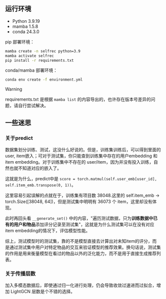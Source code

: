 ## 运行环境

- Python 3.9.19
- mamba 1.5.8
- conda 24.3.0

pip 部署环境：

```bash
mamba create -n selfrec python=3.9
mamba activate selfrec
pip install -r requirements.txt
```

conda/mamba 部署环境：

```bash
conda env create -f environment.yml
```

> [!warning]
> requirements.txt 是根据 `mamba list` 的内容导出的，也许存在版本号差异的问题，请自行尝试解决。

## 一些迷思

### 关于predict

数据集划分训练、测试，这没什么好说的。但是，训练集训练后，可以得到里面的user, item嵌入；可对于测试集，你只能查到训练集中存在的用户embedding 和 item embedding。对于训练集中不存在的 user/item，因为并没有投入训练，自然也就不知道对应的嵌入了。

这就是为什么，predict中是 `score = torch.matmul(self.user_emb[user_id], self.item_emb.transpose(0, 1))`。

这里容易引起误解的点就在于，训练集有项目数 38048.这里的 self.item_emb -> torch.Size([38048, 64])，但是测试集中明明有 36073 个 item，这里却没有体现。

此时再回头看 `__generate_set()` 中的内容，"遍历测试数据，只为**训练数据中已有的用户和物品**添加评分记录至测试集"，这就是为什么测试集可以在没有对应item embedding的情况下，评估模型性能。

综上，测试模型时的测试集，靠的不是模型直接去计算出对未知item的评分，而是通过测试集中用户对特定物品的交互来验证模型的推荐效果。换句话说，测试集的作用是用来衡量模型在看过的物品以外的泛化能力，而不是用于直接生成推荐列表。

### 关于传播层数

加入多模态数据后，即使通过归一化进行处理，仍会导致收敛过速进而过拟合，增加 LightGCN 层数是个不错的选择。